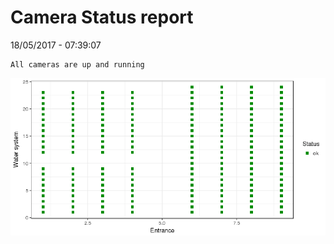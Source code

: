 Camera Status report
================
18/05/2017 - 07:39:07

    All cameras are up and running

![](camreport_files/figure-markdown_github/unnamed-chunk-2-1.png)
